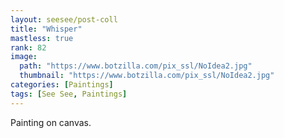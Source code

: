 ```yaml
---
layout: seesee/post-coll
title: "Whisper"
mastless: true
rank: 82
image:
  path: "https://www.botzilla.com/pix_ssl/NoIdea2.jpg"
  thumbnail: "https://www.botzilla.com/pix_ssl/NoIdea2.jpg"
categories: [Paintings]
tags: [See See, Paintings]
---
```


Painting on canvas.



